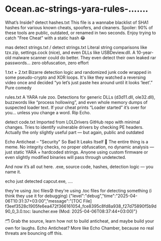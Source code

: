 # Ocean.ac-strings-yara-rules-.......


What’s Inside?
detect hashes.txt
This file is a wannabe blacklist of SHA1 hashes for various known cheats, spoofers, and cleaners. Spoiler: 90% of these tools are public, outdated, or renamed in two seconds. Enjoy trying to catch "Free Cheat" with a static hash 😂​

mas detect strings.txt / detect strings.txt
Literal string comparisons like tzx.zip, settings.cock (nice), and even DLLs like USBDeview.dll. A 10-year-old malware scanner could do better. They even detect their own leaked rar passwords... zero obfuscation, zero effort​​

1.txt + 2.txt
Bizarre detection logic and randomized junk code wrapped in some pseudo-crypto and XOR loops. It's like they watched a reversing video once and decided “yo let’s just paste hex around until it looks ‘leet’.” Pure comedy​​

rules.txt
A YARA rule zoo. Detections for generic DLLs (d3d11.dll, ole32.dll), buzzwords like “process hollowing”, and even whole memory dumps of suspected loader text. If your cheat prints “Loader started” it’s over for you… unless you change a word. Rip Echo.​

detect code.txt
Imported from LOLDrivers GitHub repo with minimal changes. Tries to identify vulnerable drivers by checking PE headers. Actually the only slightly useful part — but again, public and outdated​

Echo Anticheat – "Security" So Bad It Leaks Itself 🫠
The entire thing is a meme. No integrity checks, no proper obfuscation, no dynamic analysis — just static YARA + hardcoded strings. Anyone using custom firmware or even slightly modified binaries will pass through undetected.

And now it’s all out here. .exe, source code, hashes, detection logic — you name it.

echo just detected capcut.exe, ....

they're using .toc files😰 they're using .toc files for detecting something (i think they use it for debugging)
{"level":"debug","time":"2025-04-06T10:31:37+03:00","message":"[TOC File] f3eef3528c1905fe6ea472f366161054_fce8395c8fd8a938_f27d75890f5b9d90_0_3.0.toc: launcher.exe (Mod: 2025-04-06T08:37:44+03:00)"}

🗂️ Grab the source, learn how not to build anticheat, and maybe build your own for laughs. Echo Anticheat? More like Echo Chamber, because no real threats are bouncing off this.




